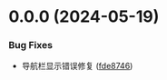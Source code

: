 # 0.0.0 (2024-05-19)


### Bug Fixes

* 导航栏显示错误修复 ([fde8746](https://gitee.com/ljm-gitee/Vue3-Patients-H5/commits/fde8746869fb5dabd410ea07ad59ca05940b1cff))



